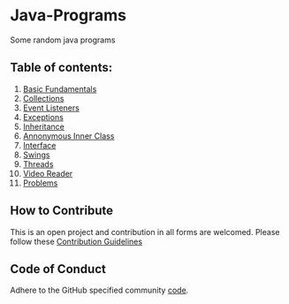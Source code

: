 # Java-Programs
Some random java programs

## Table of contents:

1. [Basic Fundamentals](https://github.com/siddarthjha/Java-Programs/blob/master/Basics%20Java/src/README.md) 
2. [Collections](https://github.com/siddarthjha/Java-Programs/tree/master/Collections/src) 
3. [Event Listeners](https://github.com/siddarthjha/Java-Programs/tree/master/Event%20Listeners)
4. [Exceptions](https://github.com/siddarthjha/Java-Programs/tree/master/Exception)
5. [Inheritance](https://github.com/siddarthjha/Java-Programs/tree/master/Inheritance)
6. [Annonymous Inner Class](https://github.com/siddarthjha/Java-Programs/tree/master/Passing%20object%20as%20arguement%20to%20function%20in%20Anonymous%20inner%20class)
7. [Interface](https://github.com/siddarthjha/Java-Programs/tree/master/Runnable%20Interface)
8. [Swings](https://github.com/siddarthjha/Java-Programs/tree/master/Swings)
9. [Threads](https://github.com/siddarthjha/Java-Programs/tree/master/Thread)
10. [Video Reader](https://github.com/siddarthjha/Java-Programs/tree/master/video)
11. [Problems](https://github.com/siddarthjha/Java-Programs/tree/master/Basics%20Java/src/Practice/Problems)


## How to Contribute

This is an open project and contribution in all forms are welcomed.
Please follow these [Contribution Guidelines](CONTRIBUTING.md)

## Code of Conduct

Adhere to the GitHub specified community [code](CODE_OF_CONDUCT.md).
